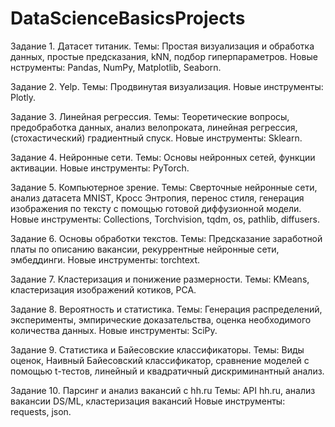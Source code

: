 # DataScienceBasicsProjects

Задание 1. Датасет титаник.
Темы: Простая визуализация и обработка данных, простые предсказания, kNN, подбор гиперпараметров.
Новые нструменты: Pandas, NumPy, Matplotlib, Seaborn.

Задание 2. Yelp.
Темы: Продвинутая визуализация. 
Новые инструменты: Plotly.

Задание 3. Линейная регрессия.
Темы: Теоретические вопросы, предобработка данных, анализ велопроката, линейная регрессия, (стохастический) градиентный спуск.
Новые инструменты: Sklearn.

Задание 4. Нейронные сети.
Темы: Основы нейронных сетей, функции активации.
Новые инструменты: PyTorch.

Задание 5. Компьютерное зрение.
Темы: Сверточные нейронные сети, анализ датасета MNIST, Кросс Энтропия, перенос стиля, генерация изображения по тексту с помощью готовой диффузионной модели.
Новые инструменты: Collections, Torchvision, tqdm, os, pathlib, diffusers.

Задание 6. Основы обработки текстов.
Темы: Предсказание заработной платы по описанию вакансии, рекуррентные нейронные сети, эмбеддинги.
Новые инструменты: torchtext.

Задание 7. Кластеризация и понижение размерности.
Темы: KMeans, кластеризация изображений котиков, PCA.

Задание 8. Вероятность и статистика.
Темы: Генерация распределений, эксперименты, эмпирические доказательства, оценка необходимого количества данных.
Новые инструменты: SciPy.

Задание 9. Статистика и Байесовские классификаторы.
Темы: Виды оценок, Наивный Байесовский классификатор, сравнение моделей с помощью t-тестов, линейный и квадратичный дискриминантный анализ.

Задание 10. Парсинг и анализ вакансий с hh.ru
Темы: API hh.ru, анализ вакансии DS/ML, кластеризация вакансий
Новые инструменты: requests, json.
